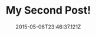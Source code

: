 ---
title: My Second Post!
date: "2015-05-06T23:46:37.121Z"
image: "https://images.unsplash.com/photo-1570066935276-7725d3fe62b2?ixid=MnwxMjA3fDB8MHxwaG90by1wYWdlfHx8fGVufDB8fHx8&ixlib=rb-1.2.1&auto=format&fit=crop&w=1789&q=80"
---